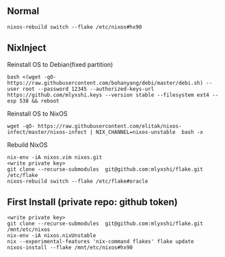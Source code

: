 ## Normal
```
nixos-rebuild switch --flake /etc/nixos#hx90
```



## NixInject

Reinstall OS to Debian(fixed partition)
```
bash <(wget -qO- https://raw.githubusercontent.com/bohanyang/debi/master/debi.sh) --user root --password 12345 --authorized-keys-url https://github.com/mlyxshi.keys --version stable --filesystem ext4 --esp 538 && reboot
```

Reinstall OS to NixOS
```
wget -qO- https://raw.githubusercontent.com/elitak/nixos-infect/master/nixos-infect | NIX_CHANNEL=nixos-unstable  bash -x
```

Rebuild NixOS
```
nix-env -iA nixos.vim nixos.git
<write private key>
git clone --recurse-submodules  git@github.com:mlyxshi/flake.git  /etc/flake
nixos-rebuild switch --flake /etc/flake#oracle
```

## First Install (private repo: github token)
```
<write private key>
git clone --recurse-submodules  git@github.com:mlyxshi/flake.git  /mnt/etc/nixos
nix-env -iA nixos.nixUnstable
nix --experimental-features 'nix-command flakes' flake update
nixos-install --flake /mnt/etc/nixos#hx90 
```
